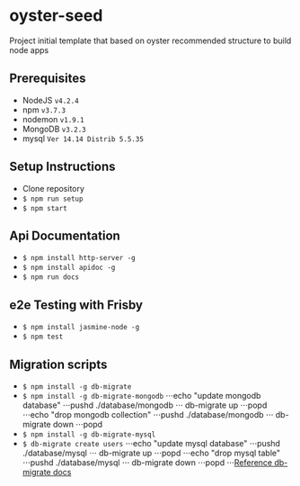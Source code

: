 oyster-seed
===========

Project initial template that based on oyster recommended structure to build node apps


## Prerequisites

- NodeJS `v4.2.4`
- npm `v3.7.3`
- nodemon `v1.9.1`
- MongoDB `v3.2.3`
- mysql  `Ver 14.14 Distrib 5.5.35`

## Setup Instructions

- Clone repository
- `$ npm run setup`
- `$ npm start`

## Api Documentation 
- `$ npm install http-server -g`
- `$ npm install apidoc -g`
- `$ npm run docs`

## e2e Testing with Frisby
- `$ npm install jasmine-node -g`
- `$ npm test`

## Migration scripts
- `$ npm install -g db-migrate`
- `$ npm install -g db-migrate-mongodb`
⋅⋅⋅echo "update mongodb database"
⋅⋅⋅pushd ./database/mongodb
⋅⋅⋅  db-migrate up
⋅⋅⋅popd
⋅⋅⋅echo "drop mongodb collection"
⋅⋅⋅pushd ./database/mongodb
⋅⋅⋅  db-migrate down
⋅⋅⋅popd
- `$ npm install -g db-migrate-mysql`
- `$ db-migrate create users`
⋅⋅⋅echo "update mysql database"
⋅⋅⋅pushd ./database/mysql
⋅⋅⋅  db-migrate up
⋅⋅⋅popd
⋅⋅⋅echo "drop mysql table"
⋅⋅⋅pushd ./database/mysql
⋅⋅⋅ db-migrate down
⋅⋅⋅popd
⋅⋅⋅[Reference db-migrate docs](http://umigrate.readthedocs.org/projects/db-migrate/en/latest/ "Documentation")